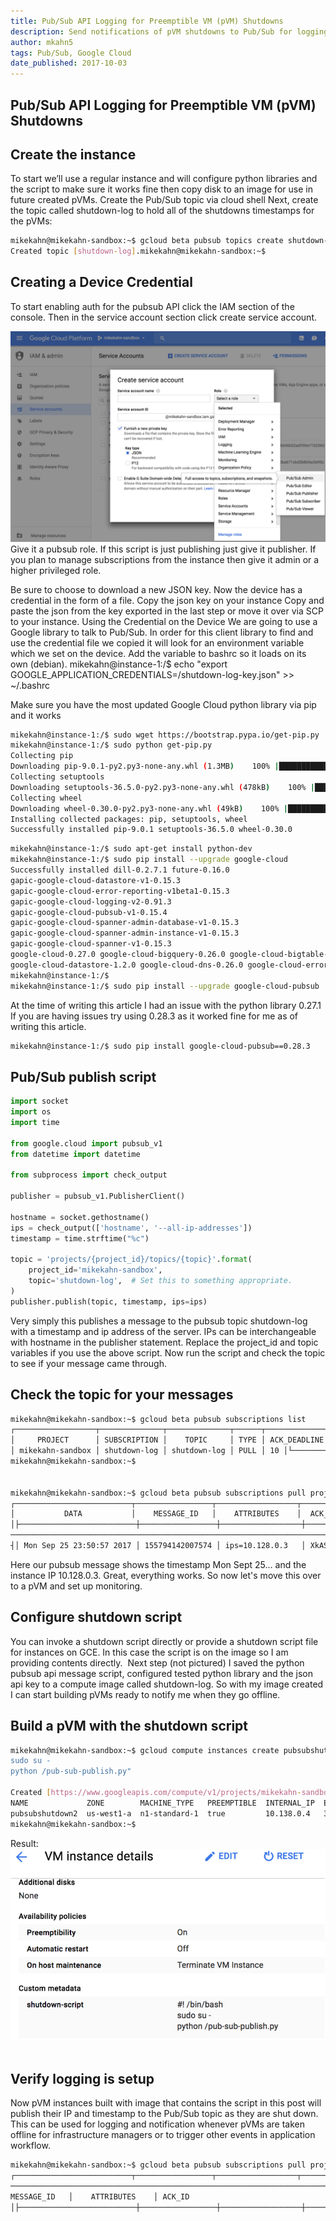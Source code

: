 ```yaml
---
title: Pub/Sub API Logging for Preemptible VM (pVM) Shutdowns
description: Send notifications of pVM shutdowns to Pub/Sub for logging
author: mkahn5
tags: Pub/Sub, Google Cloud
date_published: 2017-10-03
---
```


## Pub/Sub API Logging for Preemptible VM (pVM) Shutdowns

## Create the instance
To start we’ll use a regular instance and will configure python libraries and the script to make sure it works fine then copy disk to an image for use in future created pVMs.
Create the Pub/Sub topic via cloud shell
Next, create the topic called shutdown-log to hold all of the shutdowns timestamps for the pVMs:

```bash
mikekahn@mikekahn-sandbox:~$ gcloud beta pubsub topics create shutdown-log
Created topic [shutdown-log].mikekahn@mikekahn-sandbox:~$
```

## Creating a Device Credential

To start enabling auth for the pubsub API click the IAM section of the console.
Then in the service account section click create service account.

![Pubsub Role](iam.png)
Give it a pubsub role. If this script is just publishing just give it publisher. If you plan to manage subscriptions from the instance then give it admin or a higher privileged role.


Be sure to choose to download a new JSON key. Now the device has a credential in the form of a file.
Copy the json key on your instance
Copy and paste the json from the key exported in the last step or move it over via SCP to your instance.
Using the Credential on the Device
We are going to use a Google library to talk to Pub/Sub. In order for this client library to find and use the credential file we copied it will look for an environment variable which we set on the device. Add the variable to bashrc so it loads on its own (debian).
mikekahn@instance-1:/$ echo "export GOOGLE_APPLICATION_CREDENTIALS=/shutdown-log-key.json" >> ~/.bashrc

Make sure you have the most updated Google Cloud python library via pip and it works 

```bash
mikekahn@instance-1:/$ sudo wget https://bootstrap.pypa.io/get-pip.py
mikekahn@instance-1:/$ sudo python get-pip.py
Collecting pip 
Downloading pip-9.0.1-py2.py3-none-any.whl (1.3MB)    100% |████████████████████████████████| 1.3MB 1.0MB/s 
Collecting setuptools  
Downloading setuptools-36.5.0-py2.py3-none-any.whl (478kB)    100% |████████████████████████████████| 481kB 2.4MB/s 
Collecting wheel  
Downloading wheel-0.30.0-py2.py3-none-any.whl (49kB)    100% |████████████████████████████████| 51kB 9.8MB/s 
Installing collected packages: pip, setuptools, wheel
Successfully installed pip-9.0.1 setuptools-36.5.0 wheel-0.30.0
```
```bash
mikekahn@instance-1:/$ sudo apt-get install python-dev 
mikekahn@instance-1:/$ sudo pip install --upgrade google-cloud
Successfully installed dill-0.2.7.1 future-0.16.0 
gapic-google-cloud-datastore-v1-0.15.3 
gapic-google-cloud-error-reporting-v1beta1-0.15.3 
gapic-google-cloud-logging-v2-0.91.3 
gapic-google-cloud-pubsub-v1-0.15.4 
gapic-google-cloud-spanner-admin-database-v1-0.15.3 
gapic-google-cloud-spanner-admin-instance-v1-0.15.3 
gapic-google-cloud-spanner-v1-0.15.3 
google-cloud-0.27.0 google-cloud-bigquery-0.26.0 google-cloud-bigtable-0.26.0 google-cloud-core-0.26.0 
google-cloud-datastore-1.2.0 google-cloud-dns-0.26.0 google-cloud-error-reporting-0.26.0 google-cloud-language-0.27.0 google-cloud-logging-1.2.0 google-cloud-monitoring-0.26.0 google-cloud-pubsub-0.27.0 google-cloud-resource-manager-0.26.0 google-cloud-runtimeconfig-0.26.0 google-cloud-spanner-0.26.0 google-cloud-speech-0.28.0 google-cloud-storage-1.3.2 google-cloud-translate-1.1.0 google-cloud-videointelligence-0.25.0 google-cloud-vision-0.26.0 google-gax-0.15.15 google-resumable-media-0.2.3 grpc-google-iam-v1-0.11.4 httplib2-0.10.3 monotonic-1.3 oauth2client-3.0.0 ply-3.8 proto-google-cloud-datastore-v1-0.90.4 proto-google-cloud-error-reporting-v1beta1-0.15.3 proto-google-cloud-logging-v2-0.91.3 proto-google-cloud-pubsub-v1-0.15.4 proto-google-cloud-spanner-admin-database-v1-0.15.3 proto-google-cloud-spanner-admin-instance-v1-0.15.3 proto-google-cloud-spanner-v1-0.15.3 tenacity-4.4.0
mikekahn@instance-1:/$
mikekahn@instance-1:/$ sudo pip install --upgrade google-cloud-pubsub 
```

At the time of writing this article I had an issue with the python library 0.27.1
If you are having issues try using 0.28.3 as it worked fine for me as of writing this article.

```bash
mikekahn@instance-1:/$ sudo pip install google-cloud-pubsub==0.28.3
```

## Pub/Sub publish script

```python
import socket
import os
import time

from google.cloud import pubsub_v1
from datetime import datetime

from subprocess import check_output

publisher = pubsub_v1.PublisherClient()

hostname = socket.gethostname() 
ips = check_output(['hostname', '--all-ip-addresses'])
timestamp = time.strftime("%c")

topic = 'projects/{project_id}/topics/{topic}'.format(
    project_id='mikekahn-sandbox',
    topic='shutdown-log',  # Set this to something appropriate.
)
publisher.publish(topic, timestamp, ips=ips)
```

Very simply this publishes a message to the pubsub topic shutdown-log with a timestamp and ip address of the server. IPs can be interchangeable with hostname in the publisher statement. Replace the project_id and topic variables if you use the above script. Now run the script and check the topic to see if your message came through.

## Check the topic for your messages

```bash
mikekahn@mikekahn-sandbox:~$ gcloud beta pubsub subscriptions list
┌──────────────────┬──────────────┬──────────────┬──────┬──────────────┐
│     PROJECT      │ SUBSCRIPTION │    TOPIC     │ TYPE │ ACK_DEADLINE │├──────────────────┼──────────────┼──────────────┼──────┼──────────────┤
│ mikekahn-sandbox │ shutdown-log │ shutdown-log │ PULL │ 10 │└──────────────────┴──────────────┴──────────────┴──────┴──────────────┘
mikekahn@mikekahn-sandbox:~$


mikekahn@mikekahn-sandbox:~$ gcloud beta pubsub subscriptions pull projects/mikekahn-sandbox/subscriptions/shutdown-log
┌──────────────────────────┬─────────────────┬──────────────────┬────────────────────────────────────────────────────────────────────────────────────────────────────────────────────────────────────────────────────────────────────┐
│           DATA           │    MESSAGE_ID   │    ATTRIBUTES    │  ACK_ID
│├──────────────────────────┼─────────────────┼──────────────────┼───────────────────────────────────────────────────────────
────────────────────────────────────────────────────────────────────────────────────────────────────────
┤│ Mon Sep 25 23:50:57 2017 │ 155794142007574 │ ips=10.128.0.3   │ XkASTCcYRElTK0MLKlgRTgQhIT4wPkVTRFAGFixdRkhRNxkIaFEOT14jPzUgKEUVCQgUBXx9cEJTdV9UcmhRDRlyfWBwPwgbUwoXB35cURIHaE5tdSVuDBx3emhxa14RAQJCVnlbc_SJyvQ2ZiU9XxJLLD5-LC1FQQ │└──────────────────────────┴─────────────────┴──────────────────┴────────────────────────────────────────────────────────────────────────────────────────────────────────────────────────────────────────────────────────────────────┘
```

Here our pubsub message shows the timestamp Mon Sept 25… and the instance IP 10.128.0.3. 
Great, everything works. So now let's move this over to a pVM and set up monitoring.

## Configure shutdown script
You can invoke a shutdown script directly or provide a shutdown script file for instances on GCE. In this case the script is on the image so I am providing contents directly.  Next step (not pictured) I saved the python pubsub api message script, configured tested python library and the json api key to a compute image called shutdown-log. So with my image created I can start building pVMs ready to notify me when they go offline.

## Build a pVM with the shutdown script

```bash
mikekahn@mikekahn-sandbox:~$ gcloud compute instances create pubsubshutdown6 --preemptible --image shutdown-log --zone us-west1-a --metadata shutdown-script="#! /bin/bash
sudo su -
python /pub-sub-publish.py"

Created [https://www.googleapis.com/compute/v1/projects/mikekahn-sandbox/zones/us-west1-a/instances/pubsubshutdown2].
NAME             ZONE        MACHINE_TYPE   PREEMPTIBLE  INTERNAL_IP  EXTERNAL_IP     STATUS
pubsubshutdown2  us-west1-a  n1-standard-1  true         10.138.0.4   35.203.140.135  RUNNING
mikekahn@mikekahn-sandbox:~$
```

Result:
![pVM Instance Details - Shutdown Script](pvm.png)
 
## Verify logging is setup

Now pVM instances built with image that contains the script in this post will publish their IP and timestamp to the Pub/Sub topic as they are shut down. This can be used for logging and notification whenever pVMs are taken offline for infrastructure managers or to trigger other events in application workflow.

```bash
mikekahn@mikekahn-sandbox:~$ gcloud beta pubsub subscriptions pull projects/mikekahn-sandbox/subscriptions/shutdown-log
┌──────────────────────────┬─────────────────┬──────────────────┬─────────────────────────────────────────────────────────────
───────────────────────────────────────────────────────────────────────────────────────────────────────┐│   DATA │
MESSAGE_ID   │    ATTRIBUTES    │ ACK_ID
│├──────────────────────────┼─────────────────┼──────────────────┼────────────────────────────────────────────────────────────────────────────────────────────────────────────────────────────────────────────────────────────────────┤│ Fri Sep 29 00:53:54 2017 │ 156359192560439 │ ips=10.138.0.4   │ XkASTCcYRElTK0MLKlgRTgQhIT4wPkVTRFAGFixdRkhRNxkIaFEOT14jPzUgKEUaCQgUBXx9cVtedV5ZGgdRDRlyfGQgOQsVUAURUy1VWhENem1cVzhQCB9xeGh0Y1gWBwJBUHd32cmqwsBtZho9XxJLLD5-LC1FQQ │└──────────────────────────┴─────────────────┴──────────────────┴────────────────────────────────────────────────────────────────────────────────────────────────────────────────────────────────────────────────────────────────────┘
```

